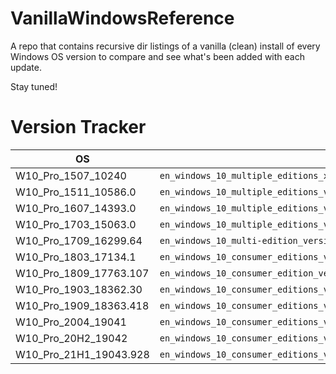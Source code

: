 # VanillaWindowsReference
A repo that contains recursive dir listings of a vanilla (clean) install of every Windows OS version to compare and see what's been added with each update. 

Stay tuned! 

# Version Tracker
| OS                     | ISO Filename                                                                           |
|------------------------|----------------------------------------------------------------------------------------|
| W10_Pro_1507_10240     | `en_windows_10_multiple_editions_x64_dvd_6846432.iso`                                  |
| W10_Pro_1511_10586.0   | `en_windows_10_multiple_editions_version_1511_x64_dvd_7223712.iso`                     |
| W10_Pro_1607_14393.0   | `en_windows_10_multiple_editions_version_1607_updated_jan_2017_x64_dvd_9714399.iso`    |
| W10_Pro_1703_15063.0   | `en_windows_10_multiple_editions_version_1703_updated_march_2017_x64_dvd_10189288.iso` |
| W10_Pro_1709_16299.64  | `en_windows_10_multi-edition_version_1709_updated_sept_2017_x64_dvd_100090817.iso`     |
| W10_Pro_1803_17134.1   | `en_windows_10_consumer_editions_version_1803_updated_march_2018_x64_dvd_12063379.iso` |
| W10_Pro_1809_17763.107 | `en_windows_10_consumer_edition_version_1809_updated_sept_2018_x64_dvd_491ea967.iso`   |
| W10_Pro_1903_18362.30  | `en_windows_10_consumer_editions_version_1903_x64_dvd_b980e68c.iso`                    |
| W10_Pro_1909_18363.418 | `en_windows_10_consumer_editions_version_1909_x64_dvd_be09950e.iso`                    |
| W10_Pro_2004_19041     | `en_windows_10_consumer_editions_version_2004_x64_dvd_8d28c5d7.iso`                    |
| W10_Pro_20H2_19042     | `en_windows_10_consumer_editions_version_20h2_updated_nov_2020_x64_dvd_7727be28.iso`   |
| W10_Pro_21H1_19043.928 | `en_windows_10_consumer_editions_version_21h1_x64_dvd_540c0dd4.iso`                    |
